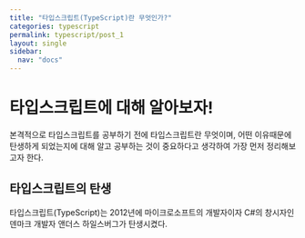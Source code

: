 ```yaml
---
title: "타입스크립트(TypeScript)란 무엇인가?"
categories: typescript
permalink: typescript/post_1
layout: single
sidebar:
  nav: "docs"
---
```


# 타입스크립트에 대해 알아보자!

본격적으로 타입스크립트를 공부하기 전에 타입스크립트란 무엇이며, 어떤 이유때문에 탄생하게 되었는지에 대해 알고 공부하는 것이 중요하다고 생각하여 가장 먼저 정리해보고자 한다.

## 타입스크립트의 탄생

타입스크립트(TypeScript)는 2012년에 마이크로소프트의 개발자이자 C#의 창시자인 덴마크 개발자 앤더스 하일스버그가 탄생시켰다.